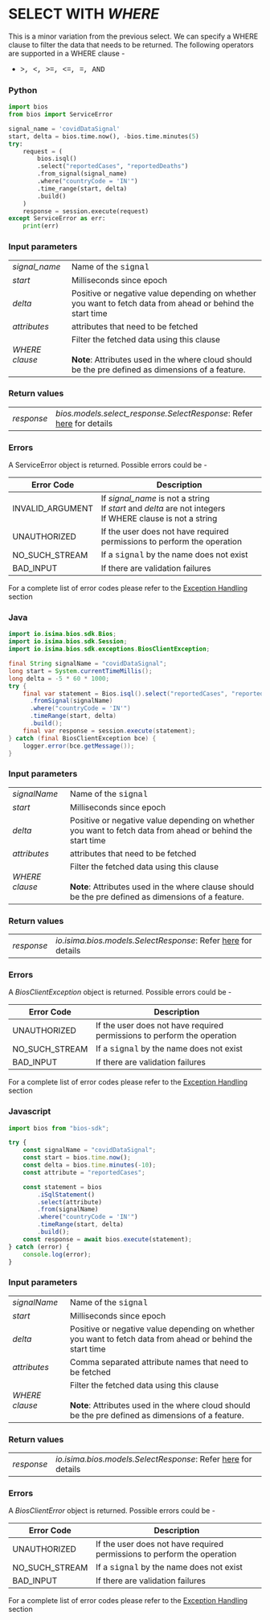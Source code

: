 # SELECT WITH *WHERE*

This is a minor variation from the previous select. We can specify a WHERE clause to filter the data
that needs to be returned. The following operators are supported in a WHERE clause -

* <span style="font-family:Courier New;"> >, <, >=, <=, =, AND </span>

<!-- tabs:start -->

### **Python**

```python
import bios
from bios import ServiceError

signal_name = 'covidDataSignal'
start, delta = bios.time.now(), -bios.time.minutes(5)
try:
    request = (
        bios.isql()
        .select("reportedCases", "reportedDeaths")
        .from_signal(signal_name)
        .where("countryCode = 'IN'")
        .time_range(start, delta)
        .build()
    )
    response = session.execute(request)
except ServiceError as err:
    print(err)
```
### Input parameters

|                |                                                                                                                                                     |
| -------------- | --------------------------------------------------------------------------------------------------------------------------------------------------- |
| _signal\_name_ | Name of the <span style="font-family:Courier New;">signal</span>                                                                                    |
| _start_        | Milliseconds since epoch                                                                                                                            |
| _delta_        | Positive or negative value depending on whether you want to fetch data from ahead  or behind the start time                                         |
| _attributes_   | attributes that need to be fetched                                                                                                                  |
| _WHERE clause_ | Filter the fetched data using this clause<br><br>**Note**: Attributes used in the where cloud should be the pre defined as dimensions of a feature. |

### Return values
|            |                                                                                                                                            |
| ---------- | ------------------------------------------------------------------------------------------------------------------------------------------ |
| _response_ | _bios.models.select_response.SelectResponse_: Refer [here](https://bios.isima.io/docs/content/developer-guide/select-response) for details |

### Errors

A ServiceError object is returned. Possible errors could be -

| Error Code       | Description                                                                                                     |
| ---------------- | --------------------------------------------------------------------------------------------------------------- |
| INVALID_ARGUMENT | If _signal\_name_ is not a string<br>If _start_ and _delta_ are not integers<br>If WHERE clause is not a string |
| UNAUTHORIZED     | If the user does not have required permissions to perform the operation                                         |
| NO_SUCH_STREAM   | If a <span style="font-family:Courier New;">signal</span> by the name does not exist                            |
| BAD_INPUT        | If there are validation failures                                                                                |

For a complete list of error codes please refer to the [Exception Handling](https://bios.isima.io/docs/content/developer-guide/exceptions) section

### **Java**

```java
import io.isima.bios.sdk.Bios;
import io.isima.bios.sdk.Session;
import io.isima.bios.sdk.exceptions.BiosClientException;

final String signalName = "covidDataSignal";
long start = System.currentTimeMillis();
long delta = -5 * 60 * 1000;
try {
    final var statement = Bios.isql().select("reportedCases", "reportedDeaths")
      .fromSignal(signalName)
      .where("countryCode = 'IN'")
      .timeRange(start, delta)
      .build();
    final var response = session.execute(statement);
} catch (final BiosClientException bce) {
    logger.error(bce.getMessage());
}
```

### Input parameters

|                |                                                                                                                                                      |
| -------------- | ---------------------------------------------------------------------------------------------------------------------------------------------------- |
| _signalName_   | Name of the <span style="font-family:Courier New;">signal</span>                                                                                     |
| _start_        | Milliseconds since epoch                                                                                                                             |
| _delta_        | Positive or negative value depending on whether you want to fetch data from ahead  or behind the start time                                          |
| _attributes_   | attributes that need to be fetched                                                                                                                   |
| _WHERE clause_ | Filter the fetched data using this clause<br><br>**Note**: Attributes used in the where clause should be the pre defined as dimensions of a feature. |

### Return values
|            |                                                                                                                                     |
| ---------- | ----------------------------------------------------------------------------------------------------------------------------------- |
| _response_ | _io.isima.bios.models.SelectResponse_: Refer [here](https://bios.isima.io/docs/content/developer-guide/select-response) for details |

### Errors

A _BiosClientException_ object is returned. Possible errors could be -

| Error Code     | Description                                                                          |
| -------------- | ------------------------------------------------------------------------------------ |
| UNAUTHORIZED   | If the user does not have required permissions to perform the operation              |
| NO_SUCH_STREAM | If a <span style="font-family:Courier New;">signal</span> by the name does not exist |
| BAD_INPUT      | If there are validation failures                                                     |

For a complete list of error codes please refer to the [Exception Handling](https://bios.isima.io/docs/content/developer-guide/exceptions) section

### **Javascript**
```javascript
import bios from "bios-sdk";

try {
    const signalName = "covidDataSignal";
    const start = bios.time.now();
    const delta = bios.time.minutes(-10);
    const attribute = "reportedCases";

    const statement = bios
        .iSqlStatement()
        .select(attribute)
        .from(signalName)
        .where("countryCode = 'IN'")
        .timeRange(start, delta)
        .build();
    const response = await bios.execute(statement);
} catch (error) {
    console.log(error);
}
```
### Input parameters

|                |                                                                                                                                                     |
| -------------- | --------------------------------------------------------------------------------------------------------------------------------------------------- |
| _signalName_   | Name of the <span style="font-family:Courier New;">signal</span>                                                                                    |
| _start_        | Milliseconds since epoch                                                                                                                            |
| _delta_        | Positive or negative value depending on whether you want to fetch data from ahead  or behind the start time                                         |
| _attributes_   | Comma separated attribute names that need to be fetched                                                                                             |
| _WHERE clause_ | Filter the fetched data using this clause<br><br>**Note**: Attributes used in the where cloud should be the pre defined as dimensions of a feature. |

### Return values
|            |                                                                                                                                     |
| ---------- | ----------------------------------------------------------------------------------------------------------------------------------- |
| _response_ | _io.isima.bios.models.SelectResponse_: Refer [here](https://bios.isima.io/docs/content/developer-guide/select-response) for details |

### Errors

A _BiosClientError_ object is returned. Possible errors could be -

| Error Code     | Description                                                                          |
| -------------- | ------------------------------------------------------------------------------------ |
| UNAUTHORIZED   | If the user does not have required permissions to perform the operation              |
| NO_SUCH_STREAM | If a <span style="font-family:Courier New;">signal</span> by the name does not exist |
| BAD_INPUT      | If there are validation failures                                                     |

For a complete list of error codes please refer to the [Exception Handling](https://bios.isima.io/docs/content/developer-guide/exceptions) section

<!-- tabs:end -->
